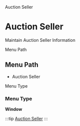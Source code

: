 
Auction Seller
# Auction Seller


Maintain Auction Seller Information

Menu Path
## Menu Path



- Auction Seller

Menu Type
### Menu Type

**Window**


:::tip
[Auction Seller](functional-guide/window/window-auction-seller.md)
:::